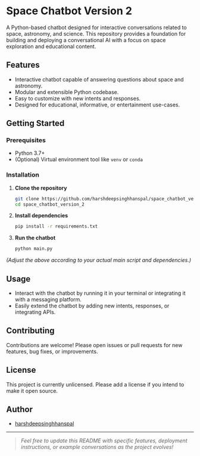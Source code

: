 # Space Chatbot Version 2

A Python-based chatbot designed for interactive conversations related to space, astronomy, and science. This repository provides a foundation for building and deploying a conversational AI with a focus on space exploration and educational content.

## Features

- Interactive chatbot capable of answering questions about space and astronomy.
- Modular and extensible Python codebase.
- Easy to customize with new intents and responses.
- Designed for educational, informative, or entertainment use-cases.

## Getting Started

### Prerequisites

- Python 3.7+
- (Optional) Virtual environment tool like `venv` or `conda`

### Installation

1. **Clone the repository**
   ```bash
   git clone https://github.com/harshdeepsinghhanspal/space_chatbot_version_2.git
   cd space_chatbot_version_2
   ```

2. **Install dependencies**
   ```bash
   pip install -r requirements.txt
   ```

3. **Run the chatbot**
   ```bash
   python main.py
   ```

*(Adjust the above according to your actual main script and dependencies.)*

## Usage

- Interact with the chatbot by running it in your terminal or integrating it with a messaging platform.
- Easily extend the chatbot by adding new intents, responses, or integrating APIs.

## Contributing

Contributions are welcome! Please open issues or pull requests for new features, bug fixes, or improvements.

## License

This project is currently unlicensed. Please add a license if you intend to make it open source.

## Author

- [harshdeepsinghhanspal](https://github.com/harshdeepsinghhanspal)

---

> *Feel free to update this README with specific features, deployment instructions, or example conversations as the project evolves!*
